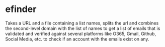 # efinder
Takes a URL and a file containing a list names, splits the url and combines the second-level domain with the list of names to get a list of emails that is validated and verified against several platforms like O365, Gmail, Github, Social Media, etc. to check if an account with the emails exist on any.
